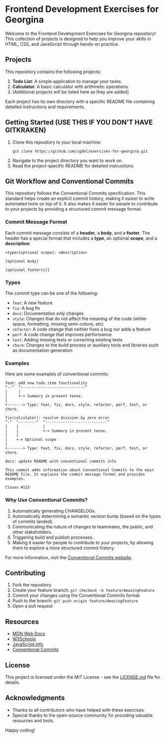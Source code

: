 # Frontend Development Exercises for Georgina

Welcome to the Frontend Development Exercises for Georgina repository! This collection of projects is designed to help you improve your skills in HTML, CSS, and JavaScript through hands-on practice.

## Projects

This repository contains the following projects:

1. **Todo List**: A simple application to manage your tasks.
2. **Calculator**: A basic calculator with arithmetic operations.
3. [Additional projects will be listed here as they are added]

Each project has its own directory with a specific README file containing detailed instructions and requirements.

## Getting Started (USE THIS IF YOU DON'T HAVE GITKRAKEN)

1. Clone this repository to your local machine:
   ```
   git clone https://github.com/igdel/exercises-for-georgina.git
   ```
2. Navigate to the project directory you want to work on.
3. Read the project-specific README for detailed instructions.

## Git Workflow and Conventional Commits

This repository follows the Conventional Commits specification. This standard helps create an explicit commit history, making it easier to write automated tools on top of it. It also makes it easier for people to contribute to your projects by providing a structured commit message format.

### Commit Message Format

Each commit message consists of a **header**, a **body**, and a **footer**. The header has a special format that includes a **type**, an optional **scope**, and a **description**:

```
<type>[optional scope]: <description>

[optional body]

[optional footer(s)]
```

### Types

The commit type can be one of the following:

- `feat`: A new feature
- `fix`: A bug fix
- `docs`: Documentation only changes
- `style`: Changes that do not affect the meaning of the code (white-space, formatting, missing semi-colons, etc)
- `refactor`: A code change that neither fixes a bug nor adds a feature
- `perf`: A code change that improves performance
- `test`: Adding missing tests or correcting existing tests
- `chore`: Changes to the build process or auxiliary tools and libraries such as documentation generation

### Examples

Here are some examples of conventional commits:

```
feat: add new todo item functionality
^--^  ^-----------------------------^
|     |
|     +-> Summary in present tense.
|
+-------> Type: feat, fix, docs, style, refactor, perf, test, or chore.
```

```
fix(calculator): resolve division by zero error
^-^  ^--------^  ^----------------------------^
|    |           |
|    |           +-> Summary in present tense.
|    |
|    +-> Optional scope
|
+-------> Type: feat, fix, docs, style, refactor, perf, test, or chore.
```

```
docs: update README with conventional commits info

This commit adds information about Conventional Commits to the main README file. It explains the commit message format and provides examples.

Closes #123
```

### Why Use Conventional Commits?

1. Automatically generating CHANGELOGs.
2. Automatically determining a semantic version bump (based on the types of commits landed).
3. Communicating the nature of changes to teammates, the public, and other stakeholders.
4. Triggering build and publish processes.
5. Making it easier for people to contribute to your projects, by allowing them to explore a more structured commit history.

For more information, visit the [Conventional Commits website](https://www.conventionalcommits.org/).

## Contributing

1. Fork the repository
2. Create your feature branch: `git checkout -b feature/AmazingFeature`
3. Commit your changes using the Conventional Commits format
4. Push to the branch: `git push origin feature/AmazingFeature`
5. Open a pull request

## Resources

- [MDN Web Docs](https://developer.mozilla.org/)
- [W3Schools](https://www.w3schools.com/)
- [JavaScript.info](https://javascript.info/)
- [Conventional Commits](https://www.conventionalcommits.org/)

## License

This project is licensed under the MIT License - see the [LICENSE.md](LICENSE.md) file for details.

## Acknowledgments

- Thanks to all contributors who have helped with these exercises.
- Special thanks to the open-source community for providing valuable resources and tools.

Happy coding!